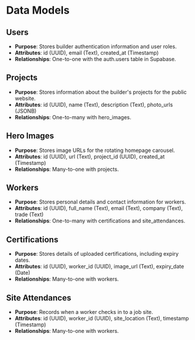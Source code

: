 # Data Models

## Users
- **Purpose**: Stores builder authentication information and user roles.
- **Attributes**: id (UUID), email (Text), created_at (Timestamp)
- **Relationships**: One-to-one with the auth.users table in Supabase.

## Projects
- **Purpose**: Stores information about the builder's projects for the public website.
- **Attributes**: id (UUID), name (Text), description (Text), photo_urls (JSONB)
- **Relationships**: One-to-many with hero_images.

## Hero Images
- **Purpose**: Stores image URLs for the rotating homepage carousel.
- **Attributes**: id (UUID), url (Text), project_id (UUID), created_at (Timestamp)
- **Relationships**: Many-to-one with projects.

## Workers
- **Purpose**: Stores personal details and contact information for workers.
- **Attributes**: id (UUID), full_name (Text), email (Text), company (Text), trade (Text)
- **Relationships**: One-to-many with certifications and site_attendances.

## Certifications
- **Purpose**: Stores details of uploaded certifications, including expiry dates.
- **Attributes**: id (UUID), worker_id (UUID), image_url (Text), expiry_date (Date)
- **Relationships**: Many-to-one with workers.

## Site Attendances
- **Purpose**: Records when a worker checks in to a job site.
- **Attributes**: id (UUID), worker_id (UUID), site_location (Text), timestamp (Timestamp)
- **Relationships**: Many-to-one with workers.
